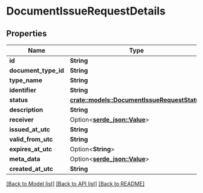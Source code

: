 # DocumentIssueRequestDetails

## Properties

Name | Type | Description | Notes
------------ | ------------- | ------------- | -------------
**id** | **String** | Request Id. | 
**document_type_id** | **String** |  | 
**type_name** | **String** |  | 
**identifier** | **String** |  | 
**status** | [**crate::models::DocumentIssueRequestStatus**](DocumentIssueRequestStatus.md) |  | 
**description** | **String** |  | 
**receiver** | Option<[**serde_json::Value**](.md)> |  | 
**issued_at_utc** | **String** |  | 
**valid_from_utc** | **String** |  | 
**expires_at_utc** | Option<**String**> |  | [optional]
**meta_data** | Option<[**serde_json::Value**](.md)> |  | [optional]
**created_at_utc** | **String** |  | 

[[Back to Model list]](../README.md#documentation-for-models) [[Back to API list]](../README.md#documentation-for-api-endpoints) [[Back to README]](../README.md)


